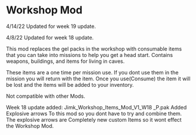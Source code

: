 # Workshop Mod

4/14/22 Updated for week 19 update.

4/8/22 Updated for week 18 update.

This mod replaces the gel packs in the workshop with consumable items that you can take into missions to help you get a head start. Contains weapons, buildings, and items for living in caves.

These items are a one time per mission use. If you dont use them in the mission you will return with the item. Once you use(Consume) the item it will be lost and the items will be added to your inventory.

Not compatible with other Mods.

Week 18 update added:
Jimk_Workshop_Items_Mod_V1_W18 _P.pak
Added Explosive arrows To this mod so you dont have to try and combine them. The explosive arrows are Completely new custom Items so it wont effect the Workshop Mod. 
